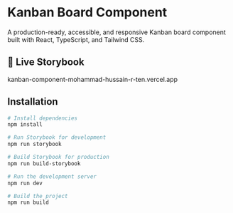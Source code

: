 # Kanban Board Component

A production-ready, accessible, and responsive Kanban board component built with React, TypeScript, and Tailwind CSS.

## 🚀 Live Storybook
kanban-component-mohammad-hussain-r-ten.vercel.app

## Installation

```bash
# Install dependencies
npm install

# Run Storybook for development
npm run storybook

# Build Storybook for production
npm run build-storybook

# Run the development server
npm run dev

# Build the project
npm run build
